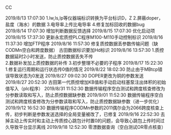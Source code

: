 ﻿CC

2019/8/13 17:07:30         1.lw,ls,lp等仪器端标识转换为平台标识D，Z    2.屏蔽doper，盐度（海水）的数据   3.电导率上传比电导率    4.修复加标回收的数据bug
2019/8/14 17:07:30        增加判断数据反馈选择
2019/8/15 17:07:30        优化启动项
2019/8/15 17:37:30        更新永宏质控PLC程序M100-M110手动控制标识
2019/8/16 11:37:30        增加FTP程序
2019/8/16 11:57:30        修复质控数据丢参数传输问题（缺CODMn空白和跨度数据）          古田数据标识要加Hd标识
2019/8/16 13:57:30        1.质控数据延时2小时发送，防止质控数据丢失不传     
                                     2.数据补发加上质控数据的补传
                                     3.初步整理不必要的子程序
2019/8/17 15:22:30        1.修复运行周期和运行状态传0值的情况
2019/8/22 18:02:30         防止由于MBtcp错误导致状态为0发送
2019/8/27 09:02:30         DOPER更改为铜的参数发送
2019/8/27 20:52:30         古田第一代质控增加KB值和手动启动柱塞泵注出体积的初始值写入（plc程序）
2019/8/31 11:52:30         数据传输程序空白测试和跨度核查修改为分参数读取和写入，防止质控数据缺参数
2019/9/01 11:52:30         数据传输程序空白测试和跨度核查修改为分参数读取和写入，防止质控数据缺参数（进一步优化）
2019/9/12 16:52:30         数据传输程序CODMn参数的2011偶尔会为2066跨度核查上传，初步判断是参数发送选择的全局变量被改了，已修复
2019/9/16 22:52:30         去掉主动上传实时和主动上传质控心跳包计时置0的问题，会导致心跳包上传时间过久导致平台显示离线
2019/9/18 12:52:30         零漂数据查询（空白测试OR零点核查）